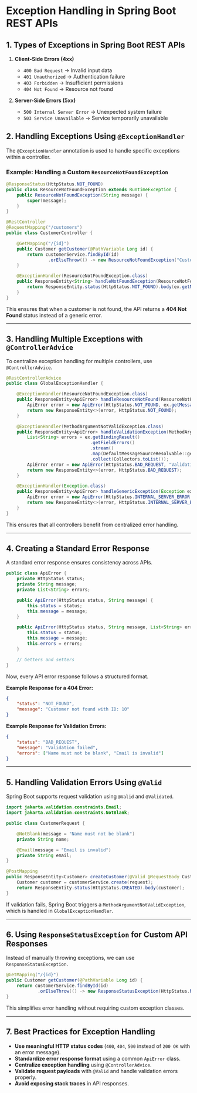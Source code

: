 # **Exception Handling in Spring Boot REST APIs**


## **1. Types of Exceptions in Spring Boot REST APIs**

1. **Client-Side Errors (4xx)**
    - `400 Bad Request` → Invalid input data
    - `401 Unauthorized` → Authentication failure
    - `403 Forbidden` → Insufficient permissions
    - `404 Not Found` → Resource not found

2. **Server-Side Errors (5xx)**
    - `500 Internal Server Error` → Unexpected system failure
    - `503 Service Unavailable` → Service temporarily unavailable


## **2. Handling Exceptions Using `@ExceptionHandler`**

The `@ExceptionHandler` annotation is used to handle specific exceptions within a controller.

### **Example: Handling a Custom `ResourceNotFoundException`**
```java
@ResponseStatus(HttpStatus.NOT_FOUND)
public class ResourceNotFoundException extends RuntimeException {
    public ResourceNotFoundException(String message) {
        super(message);
    }
}
```

```java
@RestController
@RequestMapping("/customers")
public class CustomerController {

    @GetMapping("/{id}")
    public Customer getCustomer(@PathVariable Long id) {
        return customerService.findById(id)
                .orElseThrow(() -> new ResourceNotFoundException("Customer not found with ID: " + id));
    }

    @ExceptionHandler(ResourceNotFoundException.class)
    public ResponseEntity<String> handleNotFoundException(ResourceNotFoundException ex) {
        return ResponseEntity.status(HttpStatus.NOT_FOUND).body(ex.getMessage());
    }
}
```
This ensures that when a customer is not found, the API returns a **404 Not Found** status instead of a generic error.

---

## **3. Handling Multiple Exceptions with `@ControllerAdvice`**

To centralize exception handling for multiple controllers, use `@ControllerAdvice`.

```java
@RestControllerAdvice
public class GlobalExceptionHandler {

    @ExceptionHandler(ResourceNotFoundException.class)
    public ResponseEntity<ApiError> handleResourceNotFound(ResourceNotFoundException ex) {
        ApiError error = new ApiError(HttpStatus.NOT_FOUND, ex.getMessage());
        return new ResponseEntity<>(error, HttpStatus.NOT_FOUND);
    }

    @ExceptionHandler(MethodArgumentNotValidException.class)
    public ResponseEntity<ApiError> handleValidationException(MethodArgumentNotValidException ex) {
        List<String> errors = ex.getBindingResult()
                                .getFieldErrors()
                                .stream()
                                .map(DefaultMessageSourceResolvable::getDefaultMessage)
                                .collect(Collectors.toList());
        ApiError error = new ApiError(HttpStatus.BAD_REQUEST, "Validation failed", errors);
        return new ResponseEntity<>(error, HttpStatus.BAD_REQUEST);
    }

    @ExceptionHandler(Exception.class)
    public ResponseEntity<ApiError> handleGenericException(Exception ex) {
        ApiError error = new ApiError(HttpStatus.INTERNAL_SERVER_ERROR, "An unexpected error occurred");
        return new ResponseEntity<>(error, HttpStatus.INTERNAL_SERVER_ERROR);
    }
}
```
This ensures that all controllers benefit from centralized error handling.

---

## **4. Creating a Standard Error Response**

A standard error response ensures consistency across APIs.

```java
public class ApiError {
    private HttpStatus status;
    private String message;
    private List<String> errors;

    public ApiError(HttpStatus status, String message) {
        this.status = status;
        this.message = message;
    }

    public ApiError(HttpStatus status, String message, List<String> errors) {
        this.status = status;
        this.message = message;
        this.errors = errors;
    }

    // Getters and setters
}
```

Now, every API error response follows a structured format.

**Example Response for a 404 Error:**
```json
{
    "status": "NOT_FOUND",
    "message": "Customer not found with ID: 10"
}
```

**Example Response for Validation Errors:**
```json
{
    "status": "BAD_REQUEST",
    "message": "Validation failed",
    "errors": ["Name must not be blank", "Email is invalid"]
}
```

---

## **5. Handling Validation Errors Using `@Valid`**

Spring Boot supports request validation using `@Valid` and `@Validated`.

```java
import jakarta.validation.constraints.Email;
import jakarta.validation.constraints.NotBlank;

public class CustomerRequest {

    @NotBlank(message = "Name must not be blank")
    private String name;

    @Email(message = "Email is invalid")
    private String email;
}
```

```java
@PostMapping
public ResponseEntity<Customer> createCustomer(@Valid @RequestBody CustomerRequest request) {
    Customer customer = customerService.create(request);
    return ResponseEntity.status(HttpStatus.CREATED).body(customer);
}
```
If validation fails, Spring Boot triggers a `MethodArgumentNotValidException`, which is handled in `GlobalExceptionHandler`.

---

## **6. Using `ResponseStatusException` for Custom API Responses**

Instead of manually throwing exceptions, we can use `ResponseStatusException`.

```java
@GetMapping("/{id}")
public Customer getCustomer(@PathVariable Long id) {
    return customerService.findById(id)
            .orElseThrow(() -> new ResponseStatusException(HttpStatus.NOT_FOUND, "Customer not found"));
}
```
This simplifies error handling without requiring custom exception classes.

---

## **7. Best Practices for Exception Handling**

- **Use meaningful HTTP status codes** (`400`, `404`, `500` instead of `200 OK` with an error message).
- **Standardize error response format** using a common `ApiError` class.
- **Centralize exception handling** using `@ControllerAdvice`.
- **Validate request payloads** with `@Valid` and handle validation errors properly.
- **Avoid exposing stack traces** in API responses.

